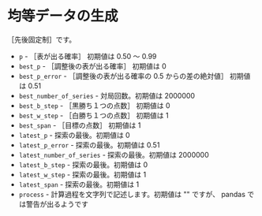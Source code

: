 # 均等データの生成

［先後固定制］です。  

* `p` - ［表が出る確率］ 初期値は 0.50 ～ 0.99
* `best_p` - ［調整後の表が出る確率］ 初期値は 0
* `best_p_error` - ［調整後の表が出る確率の 0.5 からの差の絶対値］ 初期値は 0.51
* `best_number_of_series` - 対局回数。初期値は 2000000
* `best_b_step` - ［黒勝ち１つの点数］ 初期値は 0
* `best_w_step` - ［白勝ち１つの点数］ 初期値は 1
* `best_span` - ［目標の点数］ 初期値は 1
* `latest_p` - 探索の最後。初期値は 0
* `latest_p_error` - 探索の最後。初期値は 0.51
* `latest_number_of_series` - 探索の最後。初期値は 2000000
* `latest_b_step` - 探索の最後。初期値は 0
* `latest_w_step` - 探索の最後。初期値は 1
* `latest_span` - 探索の最後。初期値は 1
* `process` - 計算過程を文字列で記述します。初期値は "" ですが、 pandas では警告が出るようです
